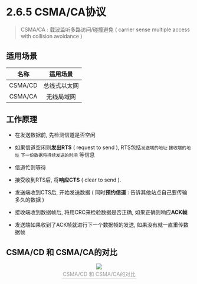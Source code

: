 # 2.6.5 CSMA/CA协议

> CSMA/CA : 载波监听多路访问/碰撞避免 (  carrier sense multiple access with collision avoidance )

## 适用场景

|  名称   |   适用场景   |
| :-----: | :----------: |
| CSMA/CD | 总线式以太网 |
| CSMA/CA |  无线局域网  |

## 工作原理

- 在发送数据前, 先检测信道是否空闲
- 如果信道空闲则**发出RTS** ( request to send ), RTS包括`发送端的地址` `接收端的地址` `下一份数据将持续发送的时间` 等信息
- 信道忙则等待

- 接受收到RTS后, 将**响应CTS** ( clear to send ).
- 发送端收到CTS后, 开始发送数据 ( 同时**预约信道** : 告诉其他站点自己要传输多久的数据 )
- 接收端收到数据帧后, 将用CRC来检验数据是否正确, 如果正确则响应**ACK帧**

- 发送端如果收到了ACK帧就进行下一个数据帧的发送, 如果没有就一直重传数据帧

## CSMA/CD 和 CSMA/CA的对比

<center><img src="https://youpai.roccoshi.top/img/20200710193249.png"><br><div style="border-bottom: 1px solid #d9d9d9;display: inline-block;color: #999;    padding: 2px;">CSMA/CD 和 CSMA/CA的对比</div> </center>











